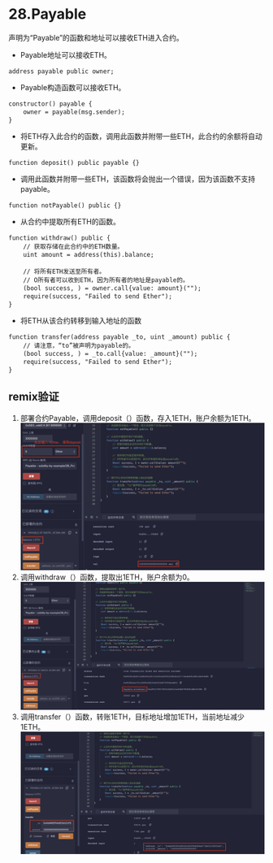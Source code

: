 # 28.Payable
声明为“Payable”的函数和地址可以接收ETH进入合约。
* Payable地址可以接收ETH。
```solidity
address payable public owner;
```

* Payable构造函数可以接收ETH。
```solidity
constructor() payable {
    owner = payable(msg.sender);
}
```

* 将ETH存入此合约的函数，调用此函数并附带一些ETH，此合约的余额将自动更新。
```solidity
function deposit() public payable {}
```

* 调用此函数并附带一些ETH，该函数将会抛出一个错误，因为该函数不支持payable。
```solidity
function notPayable() public {}
```

* 从合约中提取所有ETH的函数。
```solidity
function withdraw() public {
    // 获取存储在此合约中的ETH数量。
    uint amount = address(this).balance;

    // 将所有ETH发送至所有者。
    // O所有者可以收到ETH，因为所有者的地址是payable的。
    (bool success, ) = owner.call{value: amount}("");
    require(success, "Failed to send Ether");
}
```

* 将ETH从该合约转移到输入地址的函数
```solidity
function transfer(address payable _to, uint _amount) public {
    // 请注意，“to”被声明为payable的。
    (bool success, ) = _to.call{value: _amount}("");
    require(success, "Failed to send Ether");
}
```
## remix验证
1. 部署合约Payable，调用deposit（）函数，存入1ETH，账户余额为1ETH。
![28-1.png](./img/28-1.png)
2. 调用withdraw（）函数，提取出1ETH，账户余额为0。
![28-2.png](./img/28-2.png)
3. 调用transfer（）函数，转账1ETH，目标地址增加1ETH，当前地址减少1ETH。
![28-3.png](./img/28-3.png)


